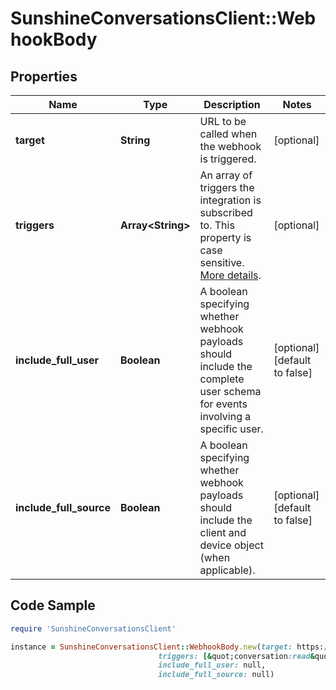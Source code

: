 # SunshineConversationsClient::WebhookBody

## Properties

Name | Type | Description | Notes
------------ | ------------- | ------------- | -------------
**target** | **String** | URL to be called when the webhook is triggered. | [optional] 
**triggers** | **Array&lt;String&gt;** | An array of triggers the integration is subscribed to. This property is case sensitive. [More details](https://docs.smooch.io/rest/#section/Webhook-Triggers). | [optional] 
**include_full_user** | **Boolean** | A boolean specifying whether webhook payloads should include the complete user schema for events involving a specific user. | [optional] [default to false]
**include_full_source** | **Boolean** | A boolean specifying whether webhook payloads should include the client and device object (when applicable). | [optional] [default to false]

## Code Sample

```ruby
require 'SunshineConversationsClient'

instance = SunshineConversationsClient::WebhookBody.new(target: https://example.com/callback,
                                 triggers: [&quot;conversation:read&quot;,&quot;conversation:message&quot;],
                                 include_full_user: null,
                                 include_full_source: null)
```


